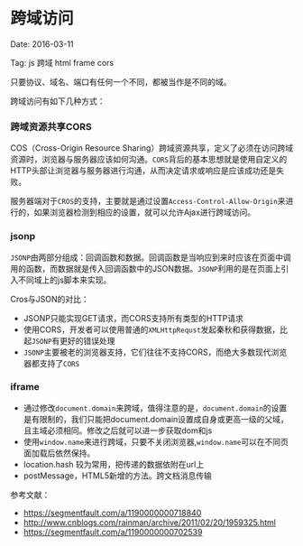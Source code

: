# 跨域访问

Date: 2016-03-11

Tag: js 跨域 html frame cors

只要协议、域名、端口有任何一个不同，都被当作是不同的域。

跨域访问有如下几种方式：

### 跨域资源共享CORS

COS（Cross-Origin Resource Sharing）跨域资源共享，定义了必须在访问跨域资源时，浏览器与服务器应该如何沟通。`CORS`背后的基本思想就是使用自定义的HTTP头部让浏览器与服务器进行沟通，从而决定请求或响应是应该成功还是失败。

服务器端对于`CROS`的支持，主要就是通过设置`Access-Control-Allow-Origin`来进行的，如果浏览器检测到相应的设置，就可以允许Ajax进行跨域访问。

### jsonp

`JSONP`由两部分组成：回调函数和数据。回调函数是当响应到来时应该在页面中调用的函数，而数据就是传入回调函数中的JSON数据。`JSONP`利用的是在页面上引入不同域上的js脚本来实现。

Cros与JSON的对比：
* JSONP只能实现GET请求，而CORS支持所有类型的HTTP请求
* 使用CORS，开发者可以使用普通的`XMLHttpRequst`发起秦秋和获得数据，比起`JSONP`有更好的错误处理
* `JSONP`主要被老的浏览器支持，它们往往不支持CORS，而绝大多数现代浏览器都支持了`CORS`

### iframe

* 通过修改`document.domain`来跨域，值得注意的是，`document.domain`的设置是有限制的，我们只能把document.domain设置成自身或更高一级的父域，且主域必须相同。修改之后就可以进一步获取dom和js
* 使用`window.name`来进行跨域，只要不关闭浏览器,`window.name`可以在不同页面加载后依然保持。
* location.hash 较为常用，把传递的数据依附在url上
* postMessage，HTML5新增的方法。跨文档消息传输

参考文献：
* https://segmentfault.com/a/1190000000718840
* http://www.cnblogs.com/rainman/archive/2011/02/20/1959325.html
* https://segmentfault.com/a/1190000000702539